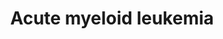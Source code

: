 ---
annotations:
- id: CL:0000763
  parent: animal cell
  type: Cell Type Ontology
  value: myeloid cell
- id: DOID:4960
  parent: disease of cellular proliferation
  type: Disease Ontology
  value: bone marrow cancer
- id: PW:0000632
  parent: disease pathway
  type: Pathway Ontology
  value: bone cancer pathway
- id: PW:0000709
  parent: disease pathway
  type: Pathway Ontology
  value: acute myeloid leukemia pathway
authors:
- Khanspers
- Eweitz
citedin: ''
communities: []
description: 'Acute Myeloid Leukemia is a cancer of the myeloid cell line of blood
  cells of the bone marrow. Rapid growth of cancer cells leads to the accumulation
  of neoplastic blasts in the node marrow, and interferes with the production of normal
  blood cells.  AML develops as the consequence of a series of genetic changes. Two
  major types of changes have been described as crucial for leukemic transformation:
  1. Disordered cell growth and up-regulation of cell survival genes. The most common
  of these activating events are in the RTK Flt3, in N-Ras and K-Ras, in Kit, and
  sometimes in other RTKs.  2. Alterations in transcription factors regulating hematopoietic
  differentiation. Transcription factor fusion proteins such as AML-ETO, PML-RARalpha
  or PLZF-RARalpha block myeloid cell differentiation by repressing target genes.
  Sometimes the transcription factors themselves are mutated.  This description was
  adapted from KEGG (https://www.kegg.jp/pathway/map=map05221), Wikipedia (https://en.wikipedia.org/wiki/Acute_myeloid_leukemia)
  and Wolters Kluwer Up to Date (https://www.uptodate.com/contents/acute-myeloid-leukemia-molecular-genetics).'
last-edited: 2025-08-01
ndex: null
organisms:
- Homo sapiens
redirect_from:
- /index.php/Pathway:WP5293
- /instance/WP5293
- /instance/WP5293_r140135
revision: r140135
schema-jsonld:
- '@context': https://schema.org/
  '@id': https://wikipathways.github.io/pathways/WP5293.html
  '@type': Dataset
  creator:
    '@type': Organization
    name: WikiPathways
  description: 'Acute Myeloid Leukemia is a cancer of the myeloid cell line of blood
    cells of the bone marrow. Rapid growth of cancer cells leads to the accumulation
    of neoplastic blasts in the node marrow, and interferes with the production of
    normal blood cells.  AML develops as the consequence of a series of genetic changes.
    Two major types of changes have been described as crucial for leukemic transformation:
    1. Disordered cell growth and up-regulation of cell survival genes. The most common
    of these activating events are in the RTK Flt3, in N-Ras and K-Ras, in Kit, and
    sometimes in other RTKs.  2. Alterations in transcription factors regulating hematopoietic
    differentiation. Transcription factor fusion proteins such as AML-ETO, PML-RARalpha
    or PLZF-RARalpha block myeloid cell differentiation by repressing target genes.
    Sometimes the transcription factors themselves are mutated.  This description
    was adapted from KEGG (https://www.kegg.jp/pathway/map=map05221), Wikipedia (https://en.wikipedia.org/wiki/Acute_myeloid_leukemia)
    and Wolters Kluwer Up to Date (https://www.uptodate.com/contents/acute-myeloid-leukemia-molecular-genetics).'
  keywords:
  - AKT1
  - AKT2
  - AKT3
  - ARAF
  - Arsenic trioxide
  - BAD
  - BCL2A1
  - BRAF
  - CCNA1
  - CCNA2
  - CCND1
  - CD14
  - CEBPA
  - CEBPE
  - CHUK
  - CSF1R
  - CSF2
  - Crenolanib
  - DUSP6
  - Dasatinib
  - EIF4EBP1
  - Entospletinib
  - FCGR1A
  - FLT3-ITD
  - FLT3-ITD immature form
  - Fostamatinib
  - GLI1
  - GRB2
  - Gilteritinib
  - HRAS
  - IKBKB
  - IKBKG
  - IL3
  - ITGAM
  - Ibrutinib
  - JUP
  - KIT
  - KRAS
  - LEF1
  - Lestaurtinib
  - MAP2K1
  - MAP2K2
  - MAPK1
  - MAPK3
  - MPO
  - MTOR
  - MYC
  - Midostaurin
  - NFKB1
  - NRAS
  - PER2
  - PIK3CA
  - PIK3CB
  - PIK3CD
  - PIK3R1
  - PIK3R2
  - PIK3R3
  - PIM1
  - PIM2
  - PIP3
  - PML
  - PPARD
  - Ponatinib
  - Quizartinib
  - RAF1
  - RARA
  - RELA
  - RPS6KB1
  - RPS6KB2
  - RUNX1
  - RUNX1T1
  - Radotinib
  - Retinoic acid
  - SOS1
  - SOS2
  - SPI1
  - STAT3
  - STAT5A
  - STAT5B
  - Sorafenib
  - Sunitinib
  - TCF7
  - TCF7L1
  - TCF7L2
  - ZBTB16
  license: CC0
  name: Acute myeloid leukemia
seo: CreativeWork
title: Acute myeloid leukemia
wpid: WP5293
---